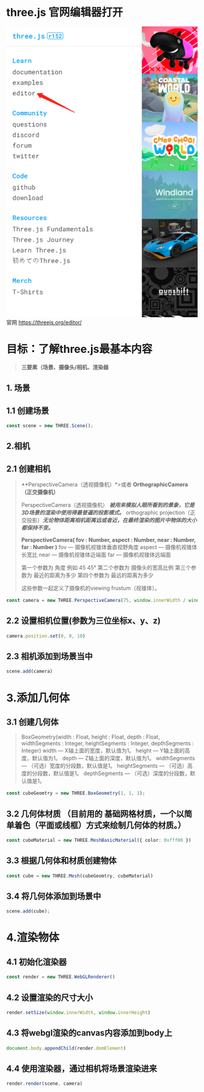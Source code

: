 # three.js 官网编辑器打开
![typora.jpg](../noteImg/02/20230515165619.png)
官网 https://threejs.org/editor/

# 目标：了解three.js最基本内容
> **三要素（场景、摄像头/相机、渲染器**

## 1. 场景
## 1.1 创建场景
```ts
const scene = new THREE.Scene();
```

## 2.相机
## 2.1 创建相机
> **PerspectiveCamera（透视摄像机）*>或者 **OrthographicCamera（正交摄像机）**
> 
> PerspectiveCamera（透视摄像机） ***被用来模拟人眼所看到的景象，它是3D场景的渲染中使用得最普遍的投影模式。***
> orthographic projection（正交投影）***无论物体距离相机距离远或者近，在最终渲染的图片中物体的大小都保持不变。***
>
> **PerspectiveCamera( fov : Number, aspect : Number, near : Number, far : Number )**
> fov — 摄像机视锥体垂直视野角度
> aspect — 摄像机视锥体长宽比
> near — 摄像机视锥体近端面
> far — 摄像机视锥体远端面
>
> 第一个参数为 角度 例如 45 45°
> 第二个参数为 摄像头的宽高比例 
> 第三个参数为 最近的距离为多少
> 第四个参数为 最远的距离为多少
>
> 这些参数一起定义了摄像机的viewing frustum（视锥体）。

```ts
const camera = new THREE.PerspectiveCamera(75, window.innerWidth / window.innerHeight, 0.1, 1000);
```
## 2.2 设置相机位置(参数为三位坐标x、y、z)
```ts
camera.position.set(0, 0, 10)
```

## 2.3 相机添加到场景当中
```ts
scene.add(camera)
```

# 3.添加几何体
## 3.1 创建几何体
> BoxGeometry(width : Float, height : Float, depth : Float, widthSegments : Integer, heightSegments : Integer, depthSegments : Integer)
> width — X轴上面的宽度，默认值为1。
> height — Y轴上面的高度，默认值为1。
> depth — Z轴上面的深度，默认值为1。
> widthSegments — （可选）宽度的分段数，默认值是1。
> heightSegments — （可选）高度的分段数，默认值是1。
> depthSegments — （可选）深度的分段数，默认值是1。

```ts
const cubeGeomtry = new THREE.BoxGeometry(1, 1, 1);
```
## 3.2 几何体材质 （目前用的 基础网格材质，一个以简单着色（平面或线框）方式来绘制几何体的材质。）
```ts
const cubeMaterial = new THREE.MeshBasicMaterial({ color: 0xfff00 })
```

## 3.3 根据几何体和材质创建物体
```ts
const cube = new THREE.Mesh(cubeGeomtry, cubeMaterial)
```

## 3.4 将几何体添加到场景中
```ts
scene.add(cube);
```

# 4.渲染物体
## 4.1 初始化渲染器
```ts
const render = new THREE.WebGLRenderer()
```

## 4.2 设置渲染的尺寸大小
```ts
render.setSize(window.innerWidth, window.innerHeight)
```

## 4.3 将webgl渲染的canvas内容添加到body上
```ts
document.body.appendChild(render.domElement)
```

## 4.4 使用渲染器，通过相机将场景渲染进来
```ts
render.render(scene, camera)
```